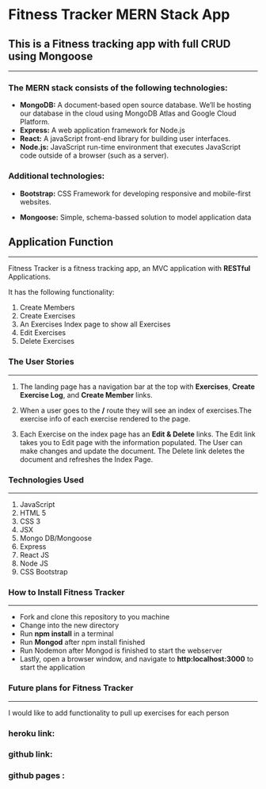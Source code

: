 # Fitness Tracker MERN Stack App

## This is a Fitness tracking app with full CRUD using Mongoose

---

### The MERN stack consists of the following technologies:

- **MongoDB:** A document-based open source database. We’ll be hosting our database in the cloud using MongoDB Atlas and Google Cloud Platform.
- **Express:** A web application framework for Node.js
- **React:** A javaScript front-end library for building user interfaces.
- **Node.js:** JavaScript run-time environment that executes JavaScript code outside of a browser (such as a server).

### Additional technologies:

- **Bootstrap:** CSS Framework for developing responsive and mobile-first websites.

- **Mongoose:** Simple, schema-bassed solution to model application data

## Application Function

---

Fitness Tracker is a fitness tracking app, an MVC application with **RESTful** Applications.

It has the following functionality:

1. Create Members
2. Create Exercises
3. An Exercises Index page to show all Exercises
4. Edit Exercises
5. Delete Exercises

### The User Stories

---

1. The landing page has a navigation bar at the top with **Exercises**, **Create Exercise Log**, and **Create Member** links.

2. When a user goes to the **/** route they will see an index of exercises.The exercise info of each exercise rendered to the page.

3. Each Exercise on the index page has an **Edit & Delete** links. The Edit link takes you to Edit page with the information populated. The User can make changes and update the document. The Delete link deletes the document and refreshes the Index Page.

### Technologies Used

---

1. JavaScript
2. HTML 5
3. CSS 3
4. JSX
5. Mongo DB/Mongoose
6. Express
7. React JS
8. Node JS
9. CSS Bootstrap

### How to Install Fitness Tracker

---

- Fork and clone this repository to you machine
- Change into the new directory
- Run **npm install** in a terminal
- Run **Mongod** after npm install finished
- Run Nodemon after Mongod is finished to start the webserver
- Lastly, open a browser window, and navigate to **http:localhost:3000** to start the application

### Future plans for Fitness Tracker

---

I would like to add functionality to pull up exercises for each person

### heroku link:

### github link:

### github pages :
